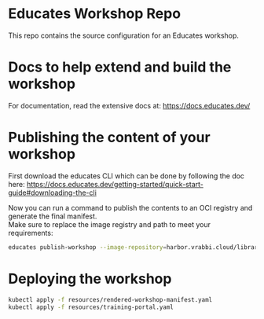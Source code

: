 # Educates Workshop Repo
This repo contains the source configuration for an Educates workshop.

# Docs to help extend and build the workshop
For documentation, read the extensive docs at: https://docs.educates.dev/


# Publishing the content of your workshop
First download the educates CLI which can be done by following the doc here: https://docs.educates.dev/getting-started/quick-start-guide#downloading-the-cli
  
  
Now you can run a command to publish the contents to an OCI registry and generate the final manifest.  
Make sure to replace the image registry and path to meet your requirements:  

```bash
educates publish-workshop --image-repository=harbor.vrabbi.cloud/library --export-workshop="./resources/rendered-workshop-manifest.yaml"
```
  
# Deploying the workshop
```bash
kubectl apply -f resources/rendered-workshop-manifest.yaml
kubectl apply -f resources/training-portal.yaml
```
